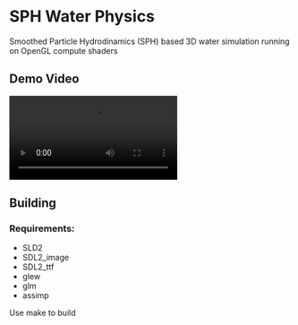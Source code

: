 # SPH Water Physics
Smoothed Particle Hydrodinamics (SPH) based 3D water simulation running on OpenGL compute shaders

## Demo Video
![Fluid Simulation Demo](assets/demo.m4v)

## Building
### Requirements:
  * SLD2
  * SDL2_image
  * SDL2_ttf
  * glew
  * glm
  * assimp

Use make to build
